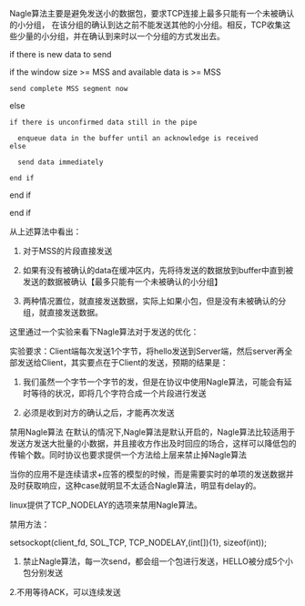 Nagle算法主要是避免发送小的数据包，要求TCP连接上最多只能有一个未被确认的小分组，
在该分组的确认到达之前不能发送其他的小分组。相反，TCP收集这些少量的小分组，并在确认到来时以一个分组的方式发出去。


 
  if there is new data to send

   if the window size >= MSS and available data is >= MSS
  
    send complete MSS segment now
    
  else
  
    if there is unconfirmed data still in the pipe
    
      enqueue data in the buffer until an acknowledge is received
    else
    
      send data immediately
      
    end if
    
  end if
  
end if



从上述算法中看出：

1. 对于MSS的片段直接发送

2. 如果有没有被确认的data在缓冲区内，先将待发送的数据放到buffer中直到被发送的数据被确认【最多只能有一个未被确认的小分组】

3. 两种情况置位，就直接发送数据，实际上如果小包，但是没有未被确认的分组，就直接发送数据。

这里通过一个实验来看下Nagle算法对于发送的优化：

实验要求：Client端每次发送1个字节，将hello发送到Server端，然后server再全部发送给Client，其实要点在于Client的发送，预期的结果是：

1. 我们虽然一个字节一个字节的发，但是在协议中使用Nagle算法，可能会有延时等待的状况，即将几个字符合成一个片段进行发送

2. 必须是收到对方的确认之后，才能再次发送


禁用Nagle算法
在默认的情况下,Nagle算法是默认开启的，Nagle算法比较适用于发送方发送大批量的小数据，并且接收方作出及时回应的场合，这样可以降低包的传输个数。同时协议也要求提供一个方法给上层来禁止掉Nagle算法

当你的应用不是连续请求+应答的模型的时候，而是需要实时的单项的发送数据并及时获取响应，这种case就明显不太适合Nagle算法，明显有delay的。

linux提供了TCP_NODELAY的选项来禁用Nagle算法。

禁用方法：

setsockopt(client_fd, SOL_TCP, TCP_NODELAY,(int[]){1}, sizeof(int));

1. 禁止Nagle算法，每一次send，都会组一个包进行发送，HELLO被分成5个小包分别发送

2.不用等待ACK，可以连续发送
